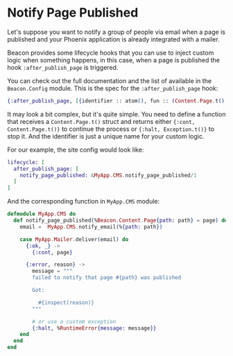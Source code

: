 # Notify Page Published

Let's suppose you want to notify a group of people via email when a page is published and your Phoenix application is already integrated with a mailer.

Beacon provides some lifecycle hooks that you can use to inject custom logic when something happens, in this case, when a page is published the hook `:after_publish_page` is triggered.

You can check out the full documentation and the list of available in the `Beacon.Config` module. This is the spec for the `:after_publish_page` hook:

```elixir
{:after_publish_page, [{identifier :: atom(), fun :: (Content.Page.t() -> {:cont, Content.Page.t()} | {:halt, Exception.t()})}]}
```

It may look a bit complex, but it's quite simple. You need to define a function that receives a `Content.Page.t()` struct and returns either
`{:cont, Content.Page.t()}` to continue the process or `{:halt, Exception.t()}` to stop it. And the identifier is just a unique name for your custom logic.

For our example, the site config would look like:

```elixir
lifecycle: [
  after_publish_page: [
    notify_page_published: &MyApp.CMS.notify_page_published/1
  ]
]
```

And the corresponding function in `MyApp.CMS` module:

```elixir
defmodule MyApp.CMS do
  def notify_page_published(%Beacon.Content.Page{path: path} = page) do
    email =  MyApp.CMS.notify_email(%{path: path})

    case MyApp.Mailer.deliver(email) do
      {:ok, _} ->
        {:cont, page}

      {:error, reason} ->
        message = """
        failed to notify that page #{path} was published

        Got:

          #{inspect(reason)}
        """

        # or use a custom exception
        {:halt, %RuntimeError{message: message}}
    end
  end
end
```